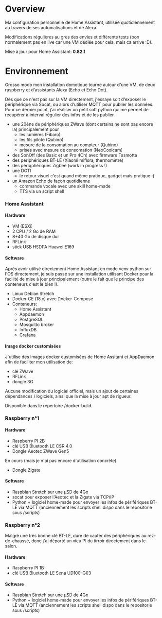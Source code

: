 
# Overview
Ma configuration personnelle de Home Assistant, utilisée quotidiennement au travers de ses automatisations et de Alexa.

Modifications régulières au grès des envies et différents tests (bon normalement pas en live car une VM dédiée pour cela, mais ca arrive :D).

Mise à jour pour Home Assistant: **0.82.1**

# Environnement
Grosso modo mon installation domotique tourne autour d'une VM, de deux raspberry et d'assistants Alexa (Echo et Echo Dot).

Dès que ce n'est pas sur la VM directement, j'essaye soit d'exposer le périphérique via Socat, ou alors d'utiliser MQTT pour publier les données. Pour ce dernier point, j'ai réaliser un petit soft python qui me permet de récupérer à interval régulier des infos et de les publier.

- une 20ène de périphériques ZWave (dont certains ne sont pas encore la) principalement pour
  * les lumières (Fibaro)
  * les fils pilote (Qubino)
  * mesure de la consomation au compteur (Qubino)
  * prises avec mesure de consomation (NeoCoolcam)
- des SonOff (des Basic et un Pro 4Ch) avec firmware Tasmotta
- des périphériques BT-LE (Xiaomi miflora, thermomètre)
- des périqphériques Zigbee (work in progress !)
- une DOTI
  * le retour visuel c'est quand même pratique, gadget mais pratique :)
- un Amazon Echo de façon quotidienne
  * commande vocale avec une skill home-made
  * TTS via un script shell

### Home Assistant

#### Hardware
- VM (ESXi) 
- 2 CPU / 2 Go de RAM
- 8+40 Go de disque dur
- RFLink
- stick USB HSDPA Huawei E169

#### Software
Après avoir utilisé directement Home Assistant en mode venv python sur l'OS directement, je suis passé sur une installation utilisant Docker pour la facilité de mise à jour principalement (outre le fait que le principe des conteneurs c'est le bien !).

- Linux Debian Stretch
- Docker CE (18.x) avec Docker-Compose
- Conteneurs:
  * Home Assistant
  * Appdaemon
  * PostgreSQL
  * Mosquitto broker
  * InfluxDB
  * Grafana

#### Image docker customisées
J'utilise des images docker customisées de Home Assitant et AppDaemon afin de faciliter mon utilisation de:
- clé ZWave
- RFLink
- dongle 3G

Aucune modification du logiciel officiel, mais un ajout de certaines dépendances / logiciels, ainsi que la mise à jour apt de rigueur.

Disponible dans le répertoire /docker-build.

### Raspberry n°1

#### Hardware
- Raspberry PI 2B
- clé USB Bluetooth LE CSR 4.0
- Dongle Aeotec ZWave Gen5

En cours (mais je n'ai pas encore d'utilisation concrète)
- Dongle Zigate

#### Software
- Raspbian Stretch sur une µSD de 4Go
- socat pour exposer l'Aeotec et la Zigate via TCP/IP
- Python + logiciel home-made pour envoyer les infos de périfériques BT-LE via MQTT (anciennement les scripts shell dispo dans le repositorie sous /scripts)

### Raspberry n°2
Malgré une très bonne clé BT-LE, dure de capter des périphériques au rez-de-chaussé, donc j'ai déporté un vieu PI du tirroir directement dans le salon.

#### Hardware
- Raspberry PI 1B
- clé USB Bluetooth LE Sena UD100-G03

#### Software
- Raspbian Stretch sur une µSD de 4Go
- Python + logiciel home-made pour envoyer les infos de périfériques BT-LE via MQTT (anciennement les scripts shell dispo dans le repositorie sous /scripts)

